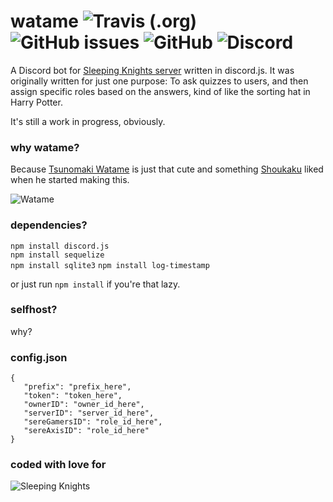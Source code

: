 # watame ![Travis (.org)](https://img.shields.io/travis/raphilia/watame) ![GitHub issues](https://img.shields.io/github/issues/raphilia/watame) ![GitHub](https://img.shields.io/github/license/raphilia/watame) ![Discord](https://discord.com/api/guilds/616969119685935162/widget.png?style=shield) 
 A Discord bot for [Sleeping Knights server](https://sleepingknights.xyz/) written in discord.js. It was originally written for just one purpose: To ask quizzes to users, and then assign specific roles based on the answers, kind of like the sorting hat in Harry Potter.
 
 It's still a work in progress, obviously.

 ### why watame?
 Because [Tsunomaki Watame](https://www.youtube.com/channel/UCqm3BQLlJfvkTsX_hvm0UmA) is just that cute and something [Shoukaku](https://github.com/Raphilia) liked when he started making this.

 ![Watame](https://cdn.discordapp.com/avatars/617592844978487316/a48d3399dc21e63f50a027cd163dfd08.webp)

 ### dependencies?
 `npm install discord.js`  
 `npm install sequelize`  
 `npm install sqlite3`
 `npm install log-timestamp`
 
 or just run `npm install` if you're that lazy.

 ### selfhost?
 why?

 ### config.json
 ```
{
	"prefix": "prefix_here",
	"token": "token_here",
	"ownerID": "owner_id_here",
	"serverID": "server_id_here",
	"sereGamersID": "role_id_here",
	"sereAxisID": "role_id_here"
}
 ```
### coded with love for
![Sleeping Knights](https://cdn.discordapp.com/attachments/617000930298167326/617011684401479690/sk-title.png)

